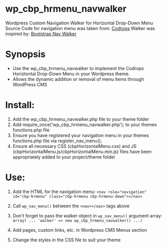 # wp_cbp_hrmenu_navwalker
Wordpress Custom Navigation Walker for Horizontal Drop-Down Menu
Source Code for navigation menu was taken from: <a href="https://tympanus.net/codrops/2013/03/05/horizontal-drop-down-menu/">Codrops</a>
Walker was inspired by: <a href="https://github.com/twittem/wp-bootstrap-navwalker">Bootstrap Nav Walker</a>

# Synopsis
- Use the wp_cbp_hrmenu_navwalker to implement the Codrops Horiztontal Drop-Down Menu in your Wordpress theme.
- Allows the dynamic addition or removal of menu items through WordPress CMS

# Install:
1. Add the wp_cbp_hrmenu_navwalker.php file to your theme folder
2. Add require_once('wp_cbp_hrmenu_navwalker.php'); to your themes functions.php file
3. Ensure you have registered your navigation menu in your themes functions.php file via register_nav_menu();
4. Ensure all necessary CSS (cbpHorizontalMenu.css) and JS (cbpHorizontalMenu.js/cbpHorizontalMenu.min.js) files have been appropriately added to your project/theme folder

# Use:
1. Add the HTML for the navigation menu: `<nav role="navigation" id="cbp-hrmenu" class="cbp-hrmenu cbp-hrmenu-down"></nav>`

2. Call `wp_nav_menu()` between the `<nav></nav>` tags above

3. Don't forget to pass the walker object in `wp_nav_menu()` argument array: `array( ... 'walker' => new wp_cbp_hrmenu_navwalker() ...)`

4. Add pages, custom links, etc. in Wordpress CMS Menus section

5. Change the styles in the CSS file to suit your theme




